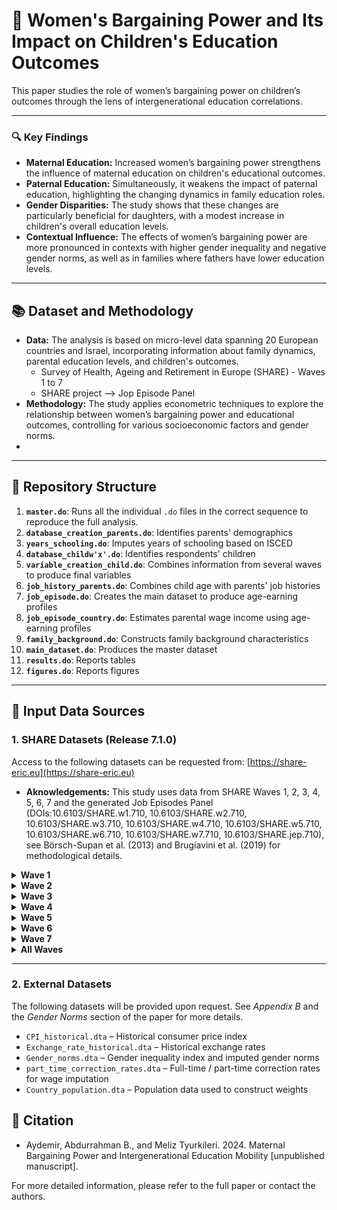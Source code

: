 # 🧠  Women's Bargaining Power and Its Impact on Children's Education Outcomes

This paper studies the role of women’s bargaining power on children’s outcomes through the lens of intergenerational education correlations.

---

### 🔍 Key Findings

- **Maternal Education:** Increased women’s bargaining power strengthens the influence of maternal education on children's educational outcomes.
- **Paternal Education:** Simultaneously, it weakens the impact of paternal education, highlighting the changing dynamics in family education roles.
- **Gender Disparities:** The study shows that these changes are particularly beneficial for daughters, with a modest increase in children's overall education levels.
- **Contextual Influence:** The effects of women’s bargaining power are more pronounced in contexts with higher gender inequality and negative gender norms, as well as in families where fathers have lower education levels.

---

## 📚 Dataset and Methodology

- **Data:** The analysis is based on micro-level data spanning 20 European countries and Israel, incorporating information about family dynamics, parental education levels, and children's outcomes.   
  - Survey of Health, Ageing and Retirement in Europe (SHARE) - Waves 1 to 7   
  - SHARE project --> Jop Episode Panel   
- **Methodology:** The study applies econometric techniques to explore the relationship between women’s bargaining power and educational outcomes, controlling for various socioeconomic factors and gender norms.
- 
---

## 📂 Repository Structure

1. **`master.do`**: Runs all the individual `.do` files in the correct sequence to reproduce the full analysis.
2.  **`database_creation_parents.do`**: Identifies parents' demographics
3. **`years_schooling.do`**: Imputes years of schooling based on ISCED
4. **`database_childw'x'.do`**: Identifies respondents' children
5. **`variable_creation_child.do`**: Combines information from several waves to produce final variables
6. **`job_history_parents.do`**: Combines child age with parents' job histories
7. **`job_episode.do`**: Creates the main dataset to produce age-earning profiles
8. **`job_episode_country.do`**: Estimates parental wage income using age-earning profiles
9. **`family_background.do`**: Constructs family background characteristics
10. **`main_dataset.do`**: Produces the master dataset
11. **`results.do`**: Reports tables
12. **`figures.do`**: Reports figures

---

## 📂 Input Data Sources

### 1. SHARE Datasets (Release 7.1.0)

Access to the following datasets can be requested from: [https://share-eric.eu](https://share-eric.eu)
- **Aknowledgements:** This study uses data from SHARE Waves 1, 2, 3, 4, 5, 6, 7 and the generated Job Episodes Panel (DOIs:10.6103/SHARE.w1.710, 10.6103/SHARE.w2.710, 10.6103/SHARE.w3.710, 10.6103/SHARE.w4.710, 10.6103/SHARE.w5.710, 10.6103/SHARE.w6.710, 10.6103/SHARE.w7.710, 10.6103/SHARE.jep.710), see Börsch-Supan et al. (2013) and Brugiavini et al. (2019) for methodological details. 

<details>
<summary><strong>Wave 1</strong></summary>

- `sharew1_rel7-1-0_ch` – Children questionnaire  
- `sharew1_rel7-1-0_dn` – Respondents' demographics  
- `sharew1_rel7-1-0_gv_isced` – ISCED education levels  
- `sharew1_rel7-1-0_technical_variables` – Main identifiers, country info  
</details>

<details>
<summary><strong>Wave 2</strong></summary>

- `sharew2_rel7-1-0_ch`  
- `sharew2_rel7-1-0_dn`  
- `sharew2_rel7-1-0_gv_isced`  
- `sharew2_rel7-1-0_technical_variables`  
</details>

<details>
<summary><strong>Wave 3</strong></summary>

- `sharew3_rel7-1-0_ch`  
- `sharew3_rel7-1-0_dn`  
- `sharew3_rel7-1-0_gv_isced`  
- `sharew3_rel7-1-0_technical_variables`  
</details>

<details>
<summary><strong>Wave 4</strong></summary>

- `sharew4_rel7-1-0_ch`  
- `sharew4_rel7-1-0_dn`  
- `sharew4_rel7-1-0_gv_isced`  
- `sharew4_rel7-1-0_technical_variables`  
</details>

<details>
<summary><strong>Wave 5</strong></summary>

- `sharew5_rel7-1-0_ch`  
- `sharew5_rel7-1-0_dn`  
- `sharew5_rel7-1-0_gv_isced`  
- `sharew5_rel7-1-0_technical_variables`  
</details>

<details>
<summary><strong>Wave 6</strong></summary>

- `sharew6_rel7-1-0_ch`  
- `sharew6_rel7-1-0_gv_children`  
- `sharew6_rel7-1-0_dn`  
- `sharew6_rel7-1-0_gv_isced`  
- `sharew6_rel7-1-0_technical_variables`  
</details>

<details>
<summary><strong>Wave 7</strong></summary>

- `sharew7_rel7-1-0_ch`  
- `sharew7_rel7-1-0_dn`  
- `sharew7_rel7-1-0_gv_isced`  
- `sharew7_rel7-1-0_technical_variables`  
</details>

<details>
<summary><strong>All Waves</strong></summary>

- `sharewX_rel7-1-0_gv_allwaves_cv_r` – Cross-wave constructed variables  
- `sharewX_rel7-1-0_gv_job_episodes_panel` – Job episode panel data  
</details>

---

### 2. External Datasets

The following datasets will be provided upon request. See *Appendix B* and the *Gender Norms* section of the paper for more details.

- `CPI_historical.dta` – Historical consumer price index  
- `Exchange_rate_historical.dta` – Historical exchange rates  
- `Gender_norms.dta` – Gender inequality index and imputed gender norms  
- `part_time_correction_rates.dta` – Full-time / part-time correction rates for wage imputation  
- `Country_population.dta` – Population data used to construct weights  

## 📜 Citation
- Aydemir, Abdurrahman B., and Meliz Tyurkileri. 2024. Maternal Bargaining Power and Intergenerational Education Mobility [unpublished manuscript].
  
For more detailed information, please refer to the full paper or contact the authors.
